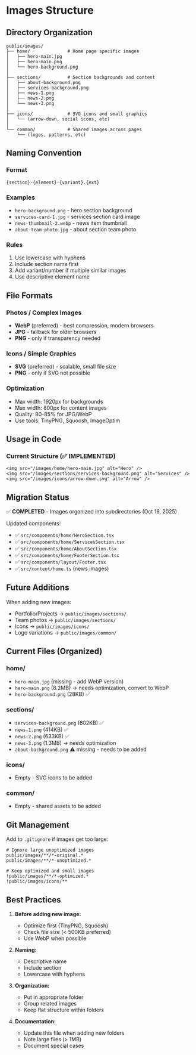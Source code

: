 # Images Structure

## Directory Organization

```
public/images/
├── home/              # Home page specific images
│   ├── hero-main.jpg
│   ├── hero-main.png
│   └── hero-background.png
│
├── sections/          # Section backgrounds and content
│   ├── about-background.png
│   ├── services-background.png
│   ├── news-1.png
│   ├── news-2.png
│   └── news-3.png
│
├── icons/             # SVG icons and small graphics
│   └── (arrow-down, social icons, etc)
│
└── common/            # Shared images across pages
    └── (logos, patterns, etc)
```

## Naming Convention

### Format
`{section}-{element}-{variant}.{ext}`

### Examples
- `hero-background.png` - hero section background
- `services-card-1.jpg` - services section card image
- `news-thumbnail-2.webp` - news item thumbnail
- `about-team-photo.jpg` - about section team photo

### Rules
1. Use lowercase with hyphens
2. Include section name first
3. Add variant/number if multiple similar images
4. Use descriptive element name

## File Formats

### Photos / Complex Images
- **WebP** (preferred) - best compression, modern browsers
- **JPG** - fallback for older browsers
- **PNG** - only if transparency needed

### Icons / Simple Graphics
- **SVG** (preferred) - scalable, small file size
- **PNG** - only if SVG not possible

### Optimization
- Max width: 1920px for backgrounds
- Max width: 800px for content images
- Quality: 80-85% for JPG/WebP
- Use tools: TinyPNG, Squoosh, ImageOptim

## Usage in Code

### Current Structure (✅ IMPLEMENTED)
```tsx
<img src="/images/home/hero-main.jpg" alt="Hero" />
<img src="/images/sections/services-background.png" alt="Services" />
<img src="/images/icons/arrow-down.svg" alt="Arrow" />
```

## Migration Status

✅ **COMPLETED** - Images organized into subdirectories (Oct 16, 2025)

Updated components:
- ✅ `src/components/home/HeroSection.tsx`
- ✅ `src/components/home/ServicesSection.tsx`
- ✅ `src/components/home/AboutSection.tsx`
- ✅ `src/components/home/FooterSection.tsx`
- ✅ `src/components/layout/Footer.tsx`
- ✅ `src/content/home.ts` (news images)

## Future Additions

When adding new images:
- Portfolio/Projects → `public/images/sections/`
- Team photos → `public/images/sections/`
- Icons → `public/images/icons/`
- Logo variations → `public/images/common/`

## Current Files (Organized)

### home/
- `hero-main.jpg` (missing - add WebP version)
- `hero-main.png` (8.2MB) → needs optimization, convert to WebP
- `hero-background.png` (28KB) ✅

### sections/
- `services-background.png` (602KB) ✅
- `news-1.png` (414KB) ✅
- `news-2.png` (633KB) ✅
- `news-3.png` (1.3MB) → needs optimization
- `about-background.png` ⚠️ missing - needs to be added

### icons/
- Empty - SVG icons to be added

### common/
- Empty - shared assets to be added

## Git Management

Add to `.gitignore` if images get too large:
```gitignore
# Ignore large unoptimized images
public/images/**/*-original.*
public/images/**/*-unoptimized.*

# Keep optimized and small images
!public/images/**/*-optimized.*
!public/images/icons/**
```

## Best Practices

1. **Before adding new image:**
   - Optimize first (TinyPNG, Squoosh)
   - Check file size (< 500KB preferred)
   - Use WebP when possible

2. **Naming:**
   - Descriptive name
   - Include section
   - Lowercase with hyphens

3. **Organization:**
   - Put in appropriate folder
   - Group related images
   - Keep flat structure within folders

4. **Documentation:**
   - Update this file when adding new folders
   - Note large files (> 1MB)
   - Document special cases

